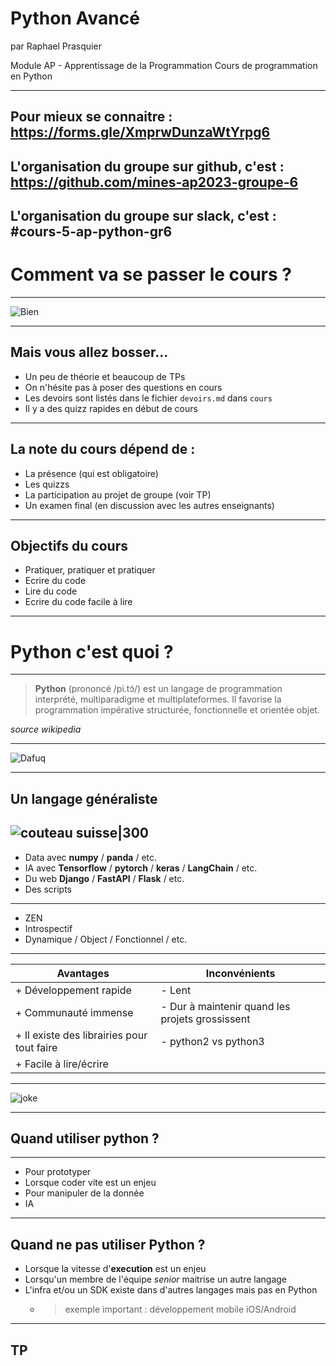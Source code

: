 # Python Avancé
par Raphael Prasquier

Module AP - Apprentissage de la Programmation
Cours de programmation en Python

---
Pour mieux se connaitre :
https://forms.gle/XmprwDunzaWtYrpg6
---
L'organisation du groupe sur github, c'est :
https://github.com/mines-ap2023-groupe-6
---
L'organisation du groupe sur slack, c'est :
#cours-5-ap-python-gr6
---
# Comment va se passer le cours ?
---
![Bien](https://i.kym-cdn.com/entries/icons/original/000/012/580/goodguyboss.PNG)

---
## Mais vous allez bosser...

* Un peu de théorie et beaucoup de TPs
* On n'hésite pas à poser des questions en cours
* Les devoirs sont listés dans le fichier `devoirs.md` dans `cours`
* Il y a des quizz rapides en début de cours

---
## La note du cours dépend de :

* La présence (qui est obligatoire)
* Les quizzs
* La participation au projet de groupe (voir TP)
* Un examen final (en discussion avec les autres enseignants)

---
## Objectifs du cours

* Pratiquer, pratiquer et pratiquer
* Ecrire du code
* Lire du code
* Ecrire du code facile à lire

---
# Python c'est quoi ?
---

> **Python** (prononcé /pi.tɔ̃/) est un langage de programmation interprété, multiparadigme et multiplateformes. Il favorise la programmation impérative structurée, fonctionnelle et orientée objet.

*source wikipedia*

---

![Dafuq](https://media.makeameme.org/created/da-fuck-5cc863.jpg)

---
## Un langage généraliste
![couteau suisse|300](https://imageengine.victorinox.com/mediahub/39710/560Wx490H/SAK_1_3713__S1.jpg)
---
* Data avec **numpy** / **panda** / etc.
* IA avec **Tensorflow** / **pytorch** / **keras** / **LangChain** / etc.
* Du web **Django** / **FastAPI** / **Flask** / etc.
* Des scripts
---
* ZEN
* Introspectif
* Dynamique / Object / Fonctionnel / etc.

---
| Avantages                                  | Inconvénients                                |
| ------------------------------------------ |--------------------------------------------- |
| + Développement rapide                     | - Lent                                       |
| + Communauté immense                       | - Dur à maintenir quand les projets grossissent |
| + Il existe des librairies pour tout faire | - python2 vs python3                         |
| + Facile à lire/écrire                     |                                              |

---
![joke](https://i.redd.it/l3233rkrdf241.jpg)

---
## Quand utiliser python ?
---
* Pour prototyper
* Lorsque coder vite est un enjeu
* Pour manipuler de la donnée
* IA

---
## Quand ne pas utiliser Python ?
* Lorsque la vitesse d'**execution** est un enjeu
* Lorsqu'un membre de l'équipe *senior* maitrise un autre langage
* L'infra et/ou un SDK existe dans d'autres langages mais pas en Python 
	* > exemple important : développement mobile iOS/Android


---

## TP
